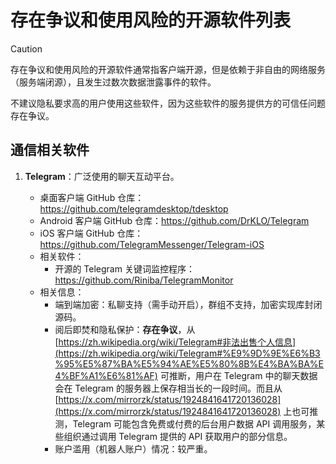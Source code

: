 # 存在争议和使用风险的开源软件列表

> [!CAUTION]
>
> 存在争议和使用风险的开源软件通常指客户端开源，但是依赖于非自由的网络服务（服务端闭源），且发生过数次数据泄露事件的软件。
>
> 不建议隐私要求高的用户使用这些软件，因为这些软件的服务提供方的可信任问题存在争议。

## 通信相关软件

1. **Telegram**：广泛使用的聊天互动平台。

   - 桌面客户端 GitHub 仓库：https://github.com/telegramdesktop/tdesktop
   - Android 客户端 GitHub 仓库：https://github.com/DrKLO/Telegram
   - iOS 客户端 GitHub 仓库：https://github.com/TelegramMessenger/Telegram-iOS
   - 相关软件：
     - 开源的 Telegram 关键词监控程序：https://github.com/Riniba/TelegramMonitor
   - 相关信息：
     - 端到端加密：私聊支持（需手动开启），群组不支持，加密实现库封闭源码。
     - 阅后即焚和隐私保护：**存在争议**，从 [https://zh.wikipedia.org/wiki/Telegram#非法出售个人信息](https://zh.wikipedia.org/wiki/Telegram#%E9%9D%9E%E6%B3%95%E5%87%BA%E5%94%AE%E5%80%8B%E4%BA%BA%E4%BF%A1%E6%81%AF) 可推断，用户在 Telegram 中的聊天数据会在 Telegram 的服务器上保存相当长的一段时间。而且从 [https://x.com/mirrorzk/status/1924841641720136028](https://x.com/mirrorzk/status/1924841641720136028) 上也可推测，Telegram 可能包含免费或付费的后台用户数据 API 调用服务，某些组织通过调用 Telegram 提供的 API 获取用户的部分信息。
     - 账户滥用（机器人账户）情况：较严重。
